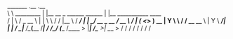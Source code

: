 
 _______               .__                              .__                         
 \      \   _________  |  |__   __  _  ______    ______ |  |__   ___________  ____  
 /   |   \ /  _ \__  \ |  |  \  \ \/ \/ |__  \  /  ___/ |  |  \_/ __ \_  __ \/ __ \ 
/    |    (  <_> ) __ \|   Y  \  \     / / __ \_\___ \  |   Y  \  ___/|  | \|  ___/ 
\____|__  /\____(____  /___|  /   \/\_/ (____  /____  > |___|  /\___  >__|   \___  >
        \/           \/     \/               \/     \/       \/     \/           \/ 